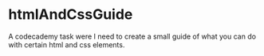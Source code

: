 # htmlAndCssGuide
A codecademy task were I need to create a small guide of what you can do with certain html and css elements.
